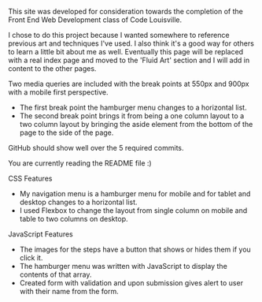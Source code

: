 This site was developed for consideration towards the completion of the Front End Web Development class of Code Louisville.

I chose to do this project because I wanted somewhere to reference previous art and techniques I've used. I also think it's a good way for others to learn a little bit about me as well. Eventually this page will be replaced with a real index page and moved to the 'Fluid Art' section and I will add in content to the other pages.

Two media queries are included with the break points at 550px and 900px with a mobile first perspective.

* The first break point the hamburger menu changes to a horizontal list.
* The second break point brings it from being a one column layout to a two column layout by bringing the aside element from the bottom of the page to the side of the page.

GitHub should show well over the 5 required commits.

You are currently reading the README file :)

CSS Features

* My navigation menu is a hamburger menu for mobile and for tablet and desktop changes to a horizontal list.
* I used Flexbox to change the layout from single column on mobile and table to two columns on desktop.

JavaScript Features

* The images for the steps have a button that shows or hides them if you click it.
* The hamburger menu was written with JavaScript to display the contents of that array.
* Created form with validation and upon submission gives alert to user with their name from the form.

